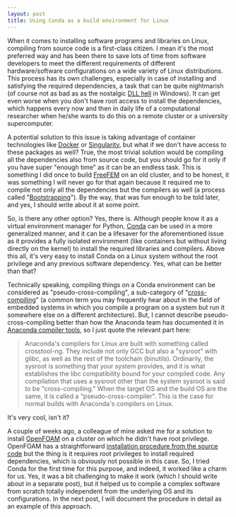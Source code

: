 ```yaml
---
layout: post
title: Using Conda as a build environment for Linux
---
```


When it comes to installing software programs and libraries on Linux, compiling from source code is a first-class citizen. I mean it's the most preferred way and has been there to save lots of time from software developers to meet the different requirements of different hardware/software configurations on a wide variety of Linux distributions. This process has its own challenges, especially in case of installing and satisfying the required dependencies, a task that can be quite nightmarish (of course not as bad as as the nostalgic [DLL hell](https://en.wikipedia.org/wiki/DLL_Hell) in Windows). It can get even worse when you don't have root access to install the dependencies, which happens every now and then in daily life of a computational researcher when he/she wants to do this on a remote cluster or a university supercomputer.

A potential solution to this issue is taking advantage of container technologies like [Docker](https://docs.docker.com/get-started/) or [Singularity](https://singularity.lbl.gov/quickstart), but what if we don't have access to these packages as well? True, the most trivial solution would be compiling all the dependencies also from source code, but you should go for it only if you have super "enough time" as it can be an endless task. This is something I did once to build [FreeFEM](https://freefem.org/) on an old cluster, and to be honest, it was something I will never go for that again because it required me to compile not only all the dependencies but the compilers as well (a process called "[Bootstrapping](https://en.wikipedia.org/wiki/Bootstrapping_(compilers))"). By the way, that was fun enough to be told later, and yes, I should write about it at some point.

So, is there any other option? Yes, there is. Although people know it as a virtual environment manager for Python, [Conda](https://docs.conda.io/en/latest/) can be used in a more generalized manner, and it can be a lifesaver for the aforementioned issue as it provides a fully isolated environment (like containers but without living directly on the kernel) to install the required libraries and compilers. Above this all, it's very easy to install Conda on a Linux system without the root privilege and any previous software dependency. Yes, what can be better than that?

Technically speaking, compiling things on a Conda environment can be considered as "pseudo-cross-compiling", a sub-category of "[cross-compiling](https://en.wikipedia.org/wiki/Cross_compiler)" (a common term you may frequently hear about in the field of embedded systems in which you compile a program on a system but run it somewhere else on a different architecture). But, I cannot describe pseudo-cross-compiling better than how the Anaconda team has documented it in [Anaconda compiler tools](https://docs.conda.io/projects/conda-build/en/latest/resources/compiler-tools.html), so I just quote the relevant part here:
> Anaconda's compilers for Linux are built with something called crosstool-ng. They include not only GCC but also a "sysroot" with glibc, as well as the rest of the toolchain (binutils). Ordinarily, the sysroot is something that your system provides, and it is what establishes the libc compatibility bound for your compiled code. Any compilation that uses a sysroot other than the system sysroot is said to be "cross-compiling." When the target OS and the build OS are the same, it is called a "pseudo-cross-compiler". This is the case for normal builds with Anaconda's compilers on Linux.

It's very cool, isn't it?

A couple of weeks ago, a colleague of mine asked me for a solution to install [OpenFOAM](https://openfoam.org/) on a cluster on which he didn't have root privilege. OpenFOAM has a straightforward [installation procedure from the source code](https://openfoam.org/download/source/) but the thing is it requires root privileges to install required dependencies, which is obviously not possible in this case. So, I tried Conda for the first time for this purpose, and indeed, it  worked like a charm for us. Yes, it was a bit challenging to make it work (which I should write about in a separate post), but it helped us to compile a complex software from scratch totally independent from the underlying OS and its configurations. In the next post, I will document the procedure in detail as an example of this approach.
